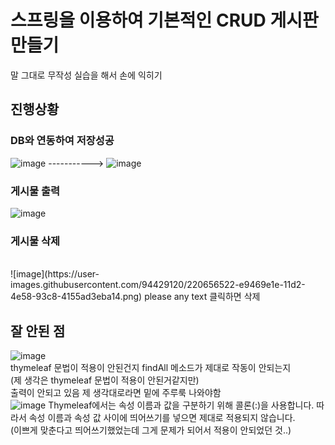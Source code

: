 # 스프링을 이용하여 기본적인 CRUD 게시판 만들기 
말 그대로 무작성 실습을 해서 손에 익히기

## 진행상황

### DB와 연동하여 저장성공<br>
![image](https://user-images.githubusercontent.com/94429120/220396667-30657674-d57c-4b0c-9e3c-629b2ab681ca.png)     ----------->       ![image](https://user-images.githubusercontent.com/94429120/220396794-af9e772d-f6f8-4969-b54a-bcb62e767d62.png)
### 게시물 출력
![image](https://user-images.githubusercontent.com/94429120/220656078-50fedec3-07d4-4356-9c8e-7673443f7805.png)
<br>
### 게시물 삭제
<br>
![image](https://user-images.githubusercontent.com/94429120/220656522-e9469e1e-11d2-4e58-93c8-4155ad3eba14.png) please any text 클릭하면 삭제

## 잘 안된 점

![image](https://user-images.githubusercontent.com/94429120/220397418-7dc2307d-4f30-4736-8e67-a74c26495245.png)
<br>
thymeleaf 문법이 적용이 안된건지 findAll 메소드가 제대로 작동이 안되는지 
<br>(제 생각은 thymeleaf 문법이 적용이 안된거같지만)
<br>출력이 안되고 있음 제 생각대로라면 밑에 주루룩 나와야함
<br>
![image](https://user-images.githubusercontent.com/94429120/220525217-52fd4fb3-c41d-474e-8215-bbd0f2e81683.png)
Thymeleaf에서는 속성 이름과 값을 구분하기 위해 콜론(:)을 사용합니다. 따라서 속성 이름과 속성 값 사이에 띄어쓰기를 넣으면 제대로 적용되지 않습니다.<br>
(이쁘게 맞춘다고 띄어쓰기했었는데 그게 문제가 되어서 적용이 안되었던 것..)
